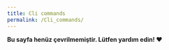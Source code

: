 ```yaml
---
title: Cli commands
permalink: /Cli_commands/
---
```


**Bu sayfa henüz çevrilmemiştir. Lütfen yardım edin! ❤**
